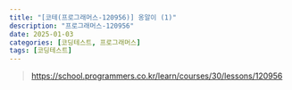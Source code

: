 ```yaml
---
title: "[코테(프로그래머스-120956)] 옹알이 (1)"
description: "프로그래머스-120956"
date: 2025-01-03
categories: [코딩테스트, 프로그래머스]
tags: [코딩테스트]
---
```




> https://school.programmers.co.kr/learn/courses/30/lessons/120956



